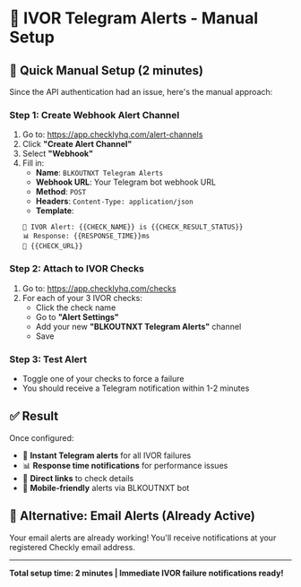 # 📱 IVOR Telegram Alerts - Manual Setup

## 🚨 Quick Manual Setup (2 minutes)

Since the API authentication had an issue, here's the manual approach:

### Step 1: Create Webhook Alert Channel

1. Go to: https://app.checklyhq.com/alert-channels
2. Click **"Create Alert Channel"**
3. Select **"Webhook"**
4. Fill in:
   - **Name**: `BLKOUTNXT Telegram Alerts`
   - **Webhook URL**: Your Telegram bot webhook URL
   - **Method**: `POST`
   - **Headers**: `Content-Type: application/json`
   - **Template**:
   ```
   🚨 IVOR Alert: {{CHECK_NAME}} is {{CHECK_RESULT_STATUS}}
   📊 Response: {{RESPONSE_TIME}}ms
   🔗 {{CHECK_URL}}
   ```

### Step 2: Attach to IVOR Checks

1. Go to: https://app.checklyhq.com/checks
2. For each of your 3 IVOR checks:
   - Click the check name
   - Go to **"Alert Settings"**
   - Add your new **"BLKOUTNXT Telegram Alerts"** channel
   - Save

### Step 3: Test Alert

- Toggle one of your checks to force a failure
- You should receive a Telegram notification within 1-2 minutes

## ✅ Result

Once configured:
- 🚨 **Instant Telegram alerts** for all IVOR failures
- 📊 **Response time notifications** for performance issues
- 🔗 **Direct links** to check details
- 📱 **Mobile-friendly** alerts via BLKOUTNXT bot

## 🎯 Alternative: Email Alerts (Already Active)

Your email alerts are already working! You'll receive notifications at your registered Checkly email address.

---
**Total setup time: 2 minutes | Immediate IVOR failure notifications ready!**